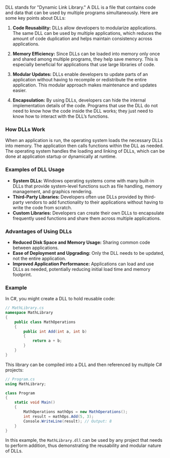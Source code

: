 DLL stands for "Dynamic Link Library." A DLL is a file that contains code and data that can be used by multiple programs simultaneously. Here are some key points about DLLs:

1. **Code Reusability:** DLLs allow developers to modularize applications. The same DLL can be used by multiple applications, which reduces the amount of code duplication and helps maintain consistency across applications.

2. **Memory Efficiency:** Since DLLs can be loaded into memory only once and shared among multiple programs, they help save memory. This is especially beneficial for applications that use large libraries of code.

3. **Modular Updates:** DLLs enable developers to update parts of an application without having to recompile or redistribute the entire application. This modular approach makes maintenance and updates easier.

4. **Encapsulation:** By using DLLs, developers can hide the internal implementation details of the code. Programs that use the DLL do not need to know how the code inside the DLL works; they just need to know how to interact with the DLL’s functions.

### How DLLs Work
When an application is run, the operating system loads the necessary DLLs into memory. The application then calls functions within the DLL as needed. The operating system handles the loading and linking of DLLs, which can be done at application startup or dynamically at runtime.

### Examples of DLL Usage
- **System DLLs:** Windows operating systems come with many built-in DLLs that provide system-level functions such as file handling, memory management, and graphics rendering.
- **Third-Party Libraries:** Developers often use DLLs provided by third-party vendors to add functionality to their applications without having to write the code from scratch.
- **Custom Libraries:** Developers can create their own DLLs to encapsulate frequently used functions and share them across multiple applications.

### Advantages of Using DLLs
- **Reduced Disk Space and Memory Usage:** Sharing common code between applications.
- **Ease of Deployment and Upgrading:** Only the DLL needs to be updated, not the entire application.
- **Improved Application Performance:** Applications can load and use DLLs as needed, potentially reducing initial load time and memory footprint.

### Example
In C#, you might create a DLL to hold reusable code:

```csharp
// MathLibrary.cs
namespace MathLibrary
{
    public class MathOperations
    {
        public int Add(int a, int b)
        {
            return a + b;
        }
    }
}
```

This library can be compiled into a DLL and then referenced by multiple C# projects:

```csharp
// Program.cs
using MathLibrary;

class Program
{
    static void Main()
    {
        MathOperations mathOps = new MathOperations();
        int result = mathOps.Add(5, 3);
        Console.WriteLine(result); // Output: 8
    }
}
```

In this example, the `MathLibrary.dll` can be used by any project that needs to perform addition, thus demonstrating the reusability and modular nature of DLLs.
